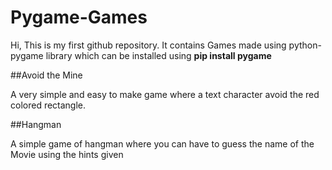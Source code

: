 # Pygame-Games

Hi, This is my first github repository. It contains Games made using python-pygame library which can be installed using
**pip install pygame**

##Avoid the Mine

A very simple and easy to make game where a text character avoid the red colored rectangle.

##Hangman

A simple game of hangman where you can have to guess the name of the Movie using the hints given
